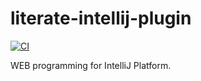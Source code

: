 # literate-intellij-plugin

[![CI](https://github.com/ocadaruma/tlaplus-intellij-plugin/actions/workflows/ci.yml/badge.svg)](https://github.com/ocadaruma/tlaplus-intellij-plugin/actions/workflows/ci.yml)

WEB programming for IntelliJ Platform.
